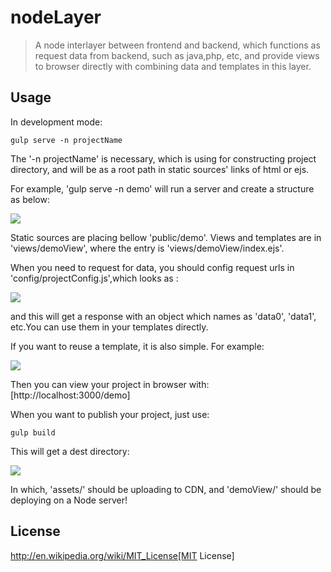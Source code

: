 # nodeLayer
> A node interlayer between frontend and backend, which functions as request data from backend, such as java,php, etc, and provide views to browser directly with combining data and templates in this layer.

## Usage

In development mode:

```shell
gulp serve -n projectName
```  
The '-n projectName' is necessary, which is using for constructing project directory, and will be as a root path in static sources' links of html or ejs.  

For example, 'gulp serve -n demo' will run a server and create a structure as below:  

![](http://img.hb.aicdn.com/a2b5481431908bd050955dc9eb244036ec634c182d42-Aup4GB_fw658)  

Static sources are placing bellow 'public/demo'. Views and templates are in 'views/demoView', where the entry is 'views/demoView/index.ejs'.

When you need to request for data, you should config request urls in 'config/projectConfig.js',which looks as :

![](http://img.hb.aicdn.com/e3b3577377b1a4ddf34f35884890c6042177b8c84b94-i6fv2T_fw658)  

and this will get a response with an object which names  as 'data0', 'data1', etc.You can use them in your templates directly.

If you want to reuse a template, it is also simple.
For example:  

![](http://img.hb.aicdn.com/bed0512e2da8c517c5dfc8c88835292e0a4b98974630-95KlFq_fw658)
  
Then you can view your project in browser with: [http://localhost:3000/demo]  

When you want to publish your project, just use:

```shell
gulp build
```    
This will get a dest directory:  

![](http://img.hb.aicdn.com/1836c78a167afe737a6b6e3f0e8853f19a45d1a1fc4-IYSjJU_fw658)

In which, 'assets/' should be uploading to CDN, and 'demoView/' should be deploying on a Node server!

## License

http://en.wikipedia.org/wiki/MIT_License[MIT License]